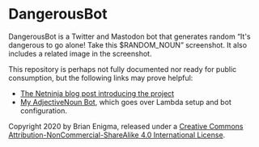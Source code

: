 # DangerousBot

DangerousBot is a Twitter and Mastodon bot that generates random “It's dangerous to go alone! Take this $RANDOM_NOUN” screenshot. It also includes a related image in the screenshot.

This repository is perhaps not fully documented nor ready for public consumption, but the following links may prove helpful:

- [The Netninja blog post introducing the project](https://netninja.com/2020/01/06/its-dangerous-to-go-alone-take-this-noun/)
- [My AdjectiveNoun Bot](https://github.com/BrianEnigma/adjective_noun_bot), which goes over Lambda setup and bot configuration.


Copyright 2020 by Brian Enigma, released under a [Creative Commons Attribution-NonCommercial-ShareAlike 4.0 International License](http://creativecommons.org/licenses/by-nc-sa/4.0/).
